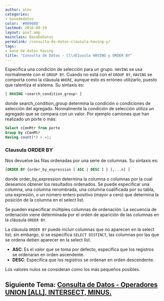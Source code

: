 ```yaml
---
author: alex
categories:
- basededatos
color: '#009688'
lastmod: 2016-08-19
layout: post.amp
mainclass: BaseDeDatos
permalink: /consulta-de-datos-clausula-having-y/
tags:
- base de datos having
title: "Consulta de Datos - Cl\xE1usula HAVING y ORDER BY"
---
```


Especifica una condición de selección para un grupo. `HAVING` se usa normalmente con el `GROUP BY`. Cuando no está con el `GROUP BY`, `HAVING` se comporta como la cláusula `WHERE`, aunque esto es erróneo utilizarlo, puesto que ralentiza el sistema. Su sintaxis es:

```sql
[ HAVING <search_condition_group> ]
```

<!--more--><!--ad-->

donde search\_condition\_group determina la condición o condiciones de selección del agregado. Normalmente la condición de selección utiliza un agregado que se compara con un valor. Por ejemplo camiones que han realizado un porte o más:

```sql
Select cCmnMtr from porte
Group by cCmnMtr
Having count(*) > =1;
```

### Clausula ORDER BY

Nos devuelve las filas ordenadas por una serie de columnas. Su sintaxis es:

```sql
[ORDER BY {order_by_expression [ ASC | DESC ] } [,...n] ]

```

donde order\_by\_expression determina la columna o columnas por la cual deseamos obtener los resultados ordenados. Se puede especificar una columna, una columna renombrada, una columna cualificada por su tabla, una expresión, o un número entero positivo (mayor a cero) que determina la posición de la columna en el select list.

Se pueden especificar múltiples columnas de ordenación. La secuencia de ordenación viene determinada por el orden de aparición de las columnas en la cláusula `ORDER BY`.

La cláusula `ORDER BY` puede incluir columnas que no aparecen en la select list; sin embargo, si se especifica `SELECT DISTINCT`, las columnas por las que se ordena deben aparecer en la select list.

- **ASC**: Es el valor que se toma por defecto, especifica que los registros se ordenaran en orden ascendente.
- **DESC**: Especifica que los registros se ordenan en orden descendente.

Los valores nulos se consideran como los más pequeños posibles.

## Siguiente Tema: [Consulta de Datos - Operadores UNION [ALL], INTERSECT, MINUS.][1]

 [1]: https://elbauldelprogramador.com/consulta-de-datos-operadores-union-all/
